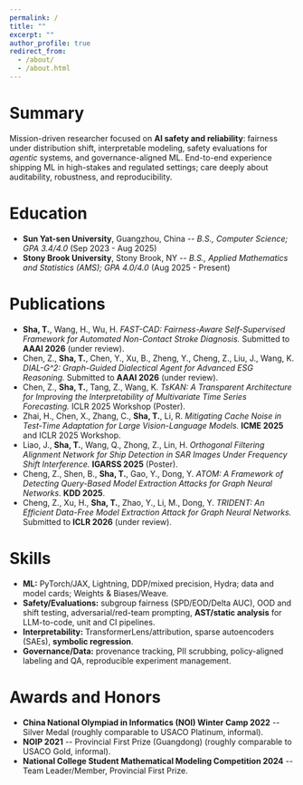```yaml
---
permalink: /
title: ""
excerpt: ""
author_profile: true
redirect_from:
  - /about/
  - /about.html
---
```


<span class='anchor' id='summary'></span>

# Summary
Mission-driven researcher focused on **AI safety and reliability**: fairness under distribution shift, interpretable modeling, safety evaluations for *agentic* systems, and governance-aligned ML. End-to-end experience shipping ML in high-stakes and regulated settings; care deeply about auditability, robustness, and reproducibility.

<span class='anchor' id='education'></span>

# Education
- **Sun Yat-sen University**, Guangzhou, China -- *B.S., Computer Science; GPA 3.4/4.0* (Sep 2023 - Aug 2025)
- **Stony Brook University**, Stony Brook, NY -- *B.S., Applied Mathematics and Statistics (AMS); GPA 4.0/4.0* (Aug 2025 - Present)

<span class='anchor' id='publications'></span>

# Publications
- **Sha, T.**, Wang, H., Wu, H. *FAST-CAD: Fairness-Aware Self-Supervised Framework for Automated Non-Contact Stroke Diagnosis.* Submitted to **AAAI 2026** (under review).
- Chen, Z., **Sha, T.**, Chen, Y., Xu, B., Zheng, Y., Cheng, Z., Liu, J., Wang, K. *DIAL-G^2: Graph-Guided Dialectical Agent for Advanced ESG Reasoning.* Submitted to **AAAI 2026** (under review).
- Chen, Z., **Sha, T.**, Tang, Z., Wang, K. *TsKAN: A Transparent Architecture for Improving the Interpretability of Multivariate Time Series Forecasting.* ICLR 2025 Workshop (Poster).
- Zhai, H., Chen, X., Zhang, C., **Sha, T.**, Li, R. *Mitigating Cache Noise in Test-Time Adaptation for Large Vision-Language Models.* **ICME 2025** and ICLR 2025 Workshop.
- Liao, J., **Sha, T.**, Wang, Q., Zhong, Z., Lin, H. *Orthogonal Filtering Alignment Network for Ship Detection in SAR Images Under Frequency Shift Interference.* **IGARSS 2025** (Poster).
- Cheng, Z., Shen, B., **Sha, T.**, Gao, Y., Dong, Y. *ATOM: A Framework of Detecting Query-Based Model Extraction Attacks for Graph Neural Networks.* **KDD 2025**.
- Cheng, Z., Xu, H., **Sha, T.**, Zhao, Y., Li, M., Dong, Y. *TRIDENT: An Efficient Data-Free Model Extraction Attack for Graph Neural Networks.* Submitted to **ICLR 2026** (under review).

<span class='anchor' id='skills'></span>

# Skills
- **ML:** PyTorch/JAX, Lightning, DDP/mixed precision, Hydra; data and model cards; Weights & Biases/Weave.
- **Safety/Evaluations:** subgroup fairness (SPD/EOD/Delta AUC), OOD and shift testing, adversarial/red-team prompting, **AST/static analysis** for LLM-to-code, unit and CI pipelines.
- **Interpretability:** TransformerLens/attribution, sparse autoencoders (SAEs), **symbolic regression**.
- **Governance/Data:** provenance tracking, PII scrubbing, policy-aligned labeling and QA, reproducible experiment management.

<span class='anchor' id='awards-and-honors'></span>

# Awards and Honors
- **China National Olympiad in Informatics (NOI) Winter Camp 2022** -- Silver Medal (roughly comparable to USACO Platinum, informal).
- **NOIP 2021** -- Provincial First Prize (Guangdong) (roughly comparable to USACO Gold, informal).
- **National College Student Mathematical Modeling Competition 2024** -- Team Leader/Member, Provincial First Prize.


